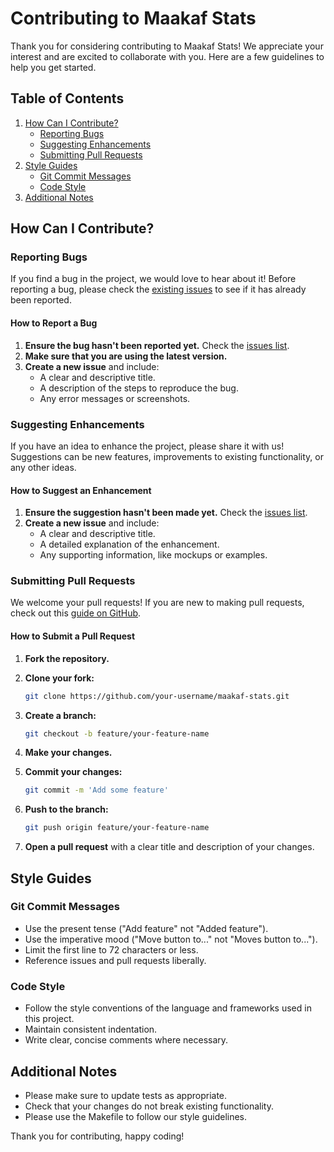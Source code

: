 # Contributing to Maakaf Stats

Thank you for considering contributing to Maakaf Stats! We appreciate your interest and are excited to collaborate with you. Here are a few guidelines to help you get started.

## Table of Contents

1. [How Can I Contribute?](#how-can-i-contribute)
    - [Reporting Bugs](#reporting-bugs)
    - [Suggesting Enhancements](#suggesting-enhancements)
    - [Submitting Pull Requests](#submitting-pull-requests)
2. [Style Guides](#style-guides)
    - [Git Commit Messages](#git-commit-messages)
    - [Code Style](#code-style)
3. [Additional Notes](#additional-notes)


## How Can I Contribute?

### Reporting Bugs

If you find a bug in the project, we would love to hear about it! Before reporting a bug, please check the [existing issues](https://github.com/eyalFischel/maakaf-stats/issues) to see if it has already been reported.

#### How to Report a Bug

1. **Ensure the bug hasn't been reported yet.** Check the [issues list](https://github.com/eyalFischel/maakaf-stats/issues).
2. **Make sure that you are using the latest version.**
3. **Create a new issue** and include:
    - A clear and descriptive title.
    - A description of the steps to reproduce the bug.
    - Any error messages or screenshots.

### Suggesting Enhancements

If you have an idea to enhance the project, please share it with us! Suggestions can be new features, improvements to existing functionality, or any other ideas.

#### How to Suggest an Enhancement

1. **Ensure the suggestion hasn't been made yet.** Check the [issues list](https://github.com/eyalFischel/maakaf-stats/issues).
2. **Create a new issue** and include:
    - A clear and descriptive title.
    - A detailed explanation of the enhancement.
    - Any supporting information, like mockups or examples.

### Submitting Pull Requests

We welcome your pull requests! If you are new to making pull requests, check out this [guide on GitHub](https://guides.github.com/activities/hello-world/).

#### How to Submit a Pull Request

1. **Fork the repository.**
2. **Clone your fork:**

    ```bash
    git clone https://github.com/your-username/maakaf-stats.git
    ```
3. **Create a branch:**

    ```bash
    git checkout -b feature/your-feature-name
    ```
4. **Make your changes.**
5. **Commit your changes:**

    ```bash
    git commit -m 'Add some feature'
    ```
6. **Push to the branch:**

    ```bash
    git push origin feature/your-feature-name
    ```
7. **Open a pull request** with a clear title and description of your changes.

## Style Guides

### Git Commit Messages

- Use the present tense ("Add feature" not "Added feature").
- Use the imperative mood ("Move button to..." not "Moves button to...").
- Limit the first line to 72 characters or less.
- Reference issues and pull requests liberally.

### Code Style

- Follow the style conventions of the language and frameworks used in this project.
- Maintain consistent indentation.
- Write clear, concise comments where necessary.

## Additional Notes

- Please make sure to update tests as appropriate.
- Check that your changes do not break existing functionality.
- Please use the Makefile to follow our style guidelines.

Thank you for contributing, happy coding!
